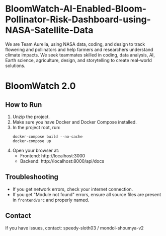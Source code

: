 # BloomWatch-AI-Enabled-Bloom-Pollinator-Risk-Dashboard-using-NASA-Satellite-Data
We are Team Aurelia, using NASA data, coding, and design to track flowering and pollinators and help farmers and researchers understand climate impacts. We seek teammates skilled in coding, data analysis, AI, Earth science, agriculture, design, and storytelling to create real-world solutions.

# BloomWatch 2.0

## How to Run

1. Unzip the project.
2. Make sure you have Docker and Docker Compose installed.
3. In the project root, run:
   ```
   docker-compose build --no-cache
   docker-compose up
   ```
4. Open your browser at:
   - Frontend: http://localhost:3000
   - Backend: http://localhost:8000/api/docs

## Troubleshooting

- If you get network errors, check your internet connection.
- If you get "Module not found" errors, ensure all source files are present in `frontend/src` and properly named.

## Contact

If you have issues, contact: speedy-sloth03 / mondol-shoumya-v2
